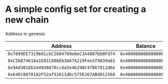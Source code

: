 # A simple config set for creating a new chain

Address in genesis:

| Address                                      | Balance                | PrivKey                                                              |
|----------------------------------------------|------------------------|----------------------------------------------------------------------|
| `0x7899EE7319601cbC2684709e0eC3A4807bb0Fd74` | `0x400000000000000000` | `0x028590ad352d54387a9c8a0ecf7e180e68c4840c72f958fc5917657f506caa80` |
| `0xC5b874618a1E81C68bEb30A7A219Fee3f9839a01` | `0x400000000000000000` | `0x028590ad352d54387a9c8a0ecf7e180e68c4840c72f958fc5917657f506caa81` |
| `0x9Ad301Eb2A4938070ccda5e4b298C4f867812d6e` | `0x400000000000000000` | `0x028590ad352d54387a9c8a0ecf7e180e68c4840c72f958fc5917657f506caa82` |
| `0x64EC8878182F52af52611dDc575E267ABd012560` | `0x400000000000000000` | `0x028590ad352d54387a9c8a0ecf7e180e68c4840c72f958fc5917657f506caa83` |

